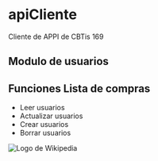 # apiCliente
Cliente de APPI de CBTis 169

## Modulo de usuarios
Funciones
Lista de compras
---------------
* Leer usuarios
* Actualizar usuarios
* Crear usuarios
* Borrar usuarios

![Logo de Wikipedia](https://upload.wikimedia.org/wikipedia/en/8/80/Wikipedia-logo-v2.svg "Wikipedia logo")

